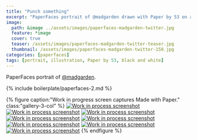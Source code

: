 ```yaml
---
title: "Punch something"
excerpt: "PaperFaces portrait of @madgarden drawn with Paper by 53 on an iPad."
image: 
  path: &image ../assets/images/paperfaces-madgarden-twitter.jpg 
  feature: *image
  cover: true
  teaser: /assets/images/paperfaces-madgarden-twitter-teaser.jpg
  thumbnail: /assets/images/paperfaces-madgarden-twitter-150.jpg
categories: [paperfaces]
tags: [portrait, illustration, Paper by 53, black and white]
---
```


PaperFaces portrait of [@madgarden](https://twitter.com/madgarden).

{% include boilerplate/paperfaces-2.md %}

{% figure caption:"Work in progress screen captures Made with Paper." class:"gallery-3-col" %}
[![Work in process screenshot](/assets/images/paperfaces-madgarden-process-1-600.jpg)](/assets/images/paperfaces-madgarden-process-1-lg.jpg)
[![Work in process screenshot](/assets/images/paperfaces-madgarden-process-2-600.jpg)](/assets/images/paperfaces-madgarden-process-2-lg.jpg)
[![Work in process screenshot](/assets/images/paperfaces-madgarden-process-3-600.jpg)](/assets/images/paperfaces-madgarden-process-3-lg.jpg)
[![Work in process screenshot](/assets/images/paperfaces-madgarden-process-4-600.jpg)](/assets/images/paperfaces-madgarden-process-4-lg.jpg)
[![Work in process screenshot](/assets/images/paperfaces-madgarden-process-5-600.jpg)](/assets/images/paperfaces-madgarden-process-5-lg.jpg)
[![Work in process screenshot](/assets/images/paperfaces-madgarden-process-6-600.jpg)](/assets/images/paperfaces-madgarden-process-6-lg.jpg)
[![Work in process screenshot](/assets/images/paperfaces-madgarden-process-7-600.jpg)](/assets/images/paperfaces-madgarden-process-7-lg.jpg)
[![Work in process screenshot](/assets/images/paperfaces-madgarden-process-8-600.jpg)](/assets/images/paperfaces-madgarden-process-8-lg.jpg)
{% endfigure %}
